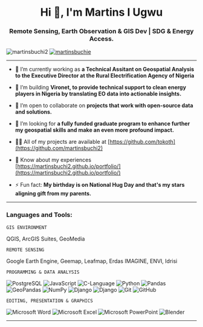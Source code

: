 <h1 align="center">Hi 👋, I'm Martins I Ugwu</h1>
<h3 align="center">Remote Sensing, Earth Observation & GIS Dev | SDG & Energy Access.</h3>

<p align="left"> <img src="https://komarev.com/ghpvc/?username=martinsbuchi2&label=Profile%20views&color=0e75b6&style=flat" alt="martinsbuchi2" /> <a href="https://twitter.com/martinsbuchie" target="blank"><img src="https://img.shields.io/twitter/follow/martinsbuchie?logo=twitter&style=for-the-badge" alt="martinsbuchie" /></a> 
</p>

***

- 🔭 I’m currently working as **a Technical Assitant on Geospatial Analysis to the Executive Director at the Rural Electrification Agency of Nigeria**

- 🌱 I’m building **Vironet, to provide technical support to clean energy players in Nigeria by translating EO data into actionable insights.**

- 👯 I’m open to collaborate on **projects that work with open-source data and solutions.**

- 🤝 I’m looking for  **a fully funded graduate program to enhance further my geospatial skills and make an even more profound impact.**

- 👨‍💻 All of my projects are available at [https://github.com/tokoth](https://github.com/martinsbuchi2)

- 📄 Know about my experiences [https://martinsbuchi2.github.io/portfolio/](https://martinsbuchi2.github.io/portfolio/)

- ⚡ Fun fact: **My birthday is on National Hug Day and that's my stars aligning gift from my parents.**

***
<h3 align="left">Languages and Tools:</h3>

`GIS ENVIRONMENT`

QGIS, ArcGIS Suites, GeoMedia

`REMOTE SENSING`

Google Earth Engine, Geemap, Leafmap, Erdas IMAGINE, ENVI, Idrisi

`PROGRAMMING & DATA ANALYSIS`

![PostgreSQL](https://img.shields.io/badge/postgres-%23316192.svg?style=for-the-badge&logo=postgresql&logoColor=white)
![JavaScript](https://img.shields.io/badge/javascript-%23316192.svg?style=for-the-badge&logo=javascript&logoColor=white)
![C-Language](https://img.shields.io/badge/C-%23316192.svg?style=for-the-badge&logo=c&logoColor=white)
![Python](https://img.shields.io/badge/python-3670A0?style=for-the-badge&logo=python&logoColor=ffdd54)
![Pandas](https://img.shields.io/badge/pandas-%23150458.svg?style=for-the-badge&logo=pandas&logoColor=white)
![GeoPandas](https://img.shields.io/badge/geopandas-%23150458.svg?style=for-the-badge&logo=geopandas&logoColor=white)
![NumPy](https://img.shields.io/badge/numpy-%23013243.svg?style=for-the-badge&logo=numpy&logoColor=white)
![Django](https://img.shields.io/badge/django-%23150458.svg?style=for-the-badge&logo=django&logoColor=white)
![Django](https://img.shields.io/badge/geodjango-%23150458.svg?style=for-the-badge&logo=geodjango&logoColor=white)
![Git](https://img.shields.io/badge/git-%23F05033.svg?style=for-the-badge&logo=git&logoColor=white)
![GitHub](https://img.shields.io/badge/github-%23121011.svg?style=for-the-badge&logo=github&logoColor=white)

`EDITING, PRESENTATION & GRAPHICS`

![Microsoft Word](https://img.shields.io/badge/Microsoft_Word-2B579A?style=for-the-badge&logo=microsoft-word&logoColor=white)
![Microsoft Excel](https://img.shields.io/badge/Microsoft_Excel-217346?style=for-the-badge&logo=microsoft-excel&logoColor=white)
![Microsoft PowerPoint](https://img.shields.io/badge/Microsoft_PowerPoint-217346?style=for-the-badge&logo=microsoft-powerpoint&logoColor=white)
![Blender](https://img.shields.io/badge/blender-%23F5792A.svg?style=for-the-badge&logo=blender&logoColor=white)

***
<!-- <p>&nbsp;<img align="center" src="https://github-readme-stats.vercel.app/api?username=martinsbuchi2&show_icons=true&locale=en" alt="martinsbuchi2" /></p> -->
